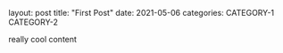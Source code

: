 layout: post
title: "First Post"
date: 2021-05-06
categories: CATEGORY-1 CATEGORY-2


really cool content
